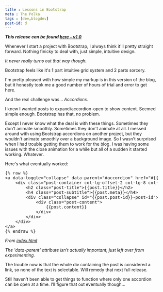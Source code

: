 ```yaml
---
title : Lessons in Bootstrap
meta : The Polka
tags : [dev,blogdev]
post-id: d
---
```

<p><b><i>This release can be found <a class="underline" href="https://github.com/tmlewallen/tmlewallen.github.io/releases/tag/v1.0">here - v1.0</a></i></b></p>
<p>Whenever I start a project with Bootstrap, I always think it'll pretty straight forward. Nothing finicky to deal with, just simple, intuitive design.</p>

<p><i>It never really turns out that way though.</i></p>

<p>Bootstrap feels like it's 1 part intuitive grid system and 2 parts sorcery.</p>

<p>I'm pretty pleased with how simple my markup is in this version of the blog, but it honestly took me a good number of hours of trial and error to get here.</p> 

<p>And the real challenge was... <i>Accordions.</i></p>

<p>I knew I wanted posts to expand/accordion-open to show content. Seemed simple enough. Bootstrap has that, no problem.</p>

<p>Except I never know what the deal is with these things. Sometimes they don't animate smoothly. Sometimes they don't animate at all. I messed around with using Bootstrap accordions on another project, but they wouldn't animate smoothly over a background image. So I wasn't surprised when I had trouble getting them to work for the blog. I was having some issues with the close animation for a while but all of a sudden it started working. Whatever.</p>

<p>Here's what eventually worked:</p>

<pre class="prettyprint">
{% raw %}
&lt;a data-toggle="collapse" data-parent="#accordion" href="#{{post.post-id}}-post-id" aria-expanded="false"&gt;
	&lt;div class="post-container col-lg-offset-2 col-lg-8 col-md-12 col-sm-12 col-xs-12"&gt;
		&lt;h2 class="post-title"&gt;{{post.title}}&lt;/h2&gt;
		&lt;h4 class="post-subtitle"&gt;{{post.meta}}&lt;/h4&gt;
		&lt;div class="collapse" id="{{post.post-id}}-post-id"&gt;
			&lt;div class="post-content"&gt;
				{{post.content}}
			&lt;/div&gt;
		&lt;/div&gt;
	&lt;/div&gt;
&lt;/a&gt;
{% endraw %}
</pre>
<p class="img-desc"><i>From <a href="https://github.com/tmlewallen/tmlewallen.github.io/blob/master/index.html">index.html</a></i></p>
<p><i>The 'data-parent' attribute isn't actually important, just left over from experimenting.</i></p>

<p>The trouble now is that the whole div containing the post is considered a link, so none of the text is selectable. Will remedy that next full release.</p>

<p>Still haven't been able to get things to function where only one accordion can be open at a time. I'll figure that out eventually though...</p>